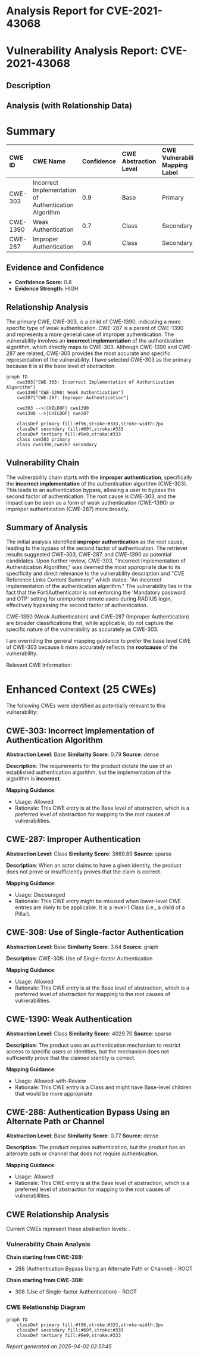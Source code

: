 # Analysis Report for CVE-2021-43068

# Vulnerability Analysis Report: CVE-2021-43068

## Description



## Analysis (with Relationship Data)

# Summary
| CWE ID  | CWE Name                                                      | Confidence | CWE Abstraction Level | CWE Vulnerability Mapping Label | CWE-Vulnerability Mapping Notes |
| :-------- | :------------------------------------------------------------ | :--------- | :---------------------- | :------------------------------ | :------------------------------ |
| CWE-303   | Incorrect Implementation of Authentication Algorithm        | 0.9        | Base                    | Primary                         | Allowed                       |
| CWE-1390  | Weak Authentication                                           | 0.7        | Class                   | Secondary                       | Allowed-with-Review           |
| CWE-287   | Improper Authentication                                       | 0.6        | Class                   | Secondary                       | Discouraged                    |

## Evidence and Confidence

*   **Confidence Score:** 0.8
*   **Evidence Strength:** HIGH

## Relationship Analysis
The primary CWE, CWE-303, is a child of CWE-1390, indicating a more specific type of weak authentication. CWE-287 is a parent of CWE-1390 and represents a more general case of improper authentication. The vulnerability involves an **incorrect implementation** of the authentication algorithm, which directly maps to CWE-303. Although CWE-1390 and CWE-287 are related, CWE-303 provides the most accurate and specific representation of the vulnerability. I have selected CWE-303 as the primary because it is at the base level of abstraction.

```mermaid
graph TD
    cwe303["CWE-303: Incorrect Implementation of Authentication Algorithm"]
    cwe1390["CWE-1390: Weak Authentication"]
    cwe287["CWE-287: Improper Authentication"]
    
    cwe303 -->|CHILDOF| cwe1390
    cwe1390 -->|CHILDOF| cwe287
    
    classDef primary fill:#f96,stroke:#333,stroke-width:2px
    classDef secondary fill:#69f,stroke:#333
    classDef tertiary fill:#9e9,stroke:#333
    class cwe303 primary
    class cwe1390,cwe287 secondary
```

## Vulnerability Chain
The vulnerability chain starts with the **improper authentication**, specifically the **incorrect implementation** of the authentication algorithm (CWE-303). This leads to an authentication bypass, allowing a user to bypass the second factor of authentication. The root cause is CWE-303, and the impact can be seen as a form of weak authentication (CWE-1390) or improper authentication (CWE-287) more broadly.

## Summary of Analysis
The initial analysis identified **improper authentication** as the root cause, leading to the bypass of the second factor of authentication. The retriever results suggested CWE-303, CWE-287, and CWE-1390 as potential candidates. Upon further review, CWE-303, "Incorrect Implementation of Authentication Algorithm," was deemed the most appropriate due to its specificity and direct relevance to the vulnerability description and "CVE Reference Links Content Summary" which states: "An incorrect implementation of the authentication algorithm." The vulnerability lies in the fact that the FortiAuthenticator is not enforcing the 'Mandatory password and OTP' setting for unimported remote users during RADIUS login, effectively bypassing the second factor of authentication.

CWE-1390 (Weak Authentication) and CWE-287 (Improper Authentication) are broader classifications that, while applicable, do not capture the specific nature of the vulnerability as accurately as CWE-303.

I am overriding the general mapping guidance to prefer the base level CWE of CWE-303 because it more accurately reflects the **rootcause** of the vulnerability.

Relevant CWE Information:

# Enhanced Context (25 CWEs)
The following CWEs were identified as potentially relevant to this vulnerability:

## CWE-303: Incorrect Implementation of Authentication Algorithm
**Abstraction Level**: Base
**Similarity Score**: 0.79
**Source**: dense

**Description**:
The requirements for the product dictate the use of an established authentication algorithm, but the implementation of the algorithm is **incorrect**.

**Mapping Guidance**:
- Usage: Allowed
- Rationale: This CWE entry is at the Base level of abstraction, which is a preferred level of abstraction for mapping to the root causes of vulnerabilities.

## CWE-287: Improper Authentication
**Abstraction Level**: Class
**Similarity Score**: 3869.89
**Source**: sparse

**Description**:
When an actor claims to have a given identity, the product does not prove or insufficiently proves that the claim is correct.

**Mapping Guidance**:
- Usage: Discouraged
- Rationale: This CWE entry might be misused when lower-level CWE entries are likely to be applicable. It is a level-1 Class (i.e., a child of a Pillar).

## CWE-308: Use of Single-factor Authentication
**Abstraction Level**: Base
**Similarity Score**: 3.64
**Source**: graph

**Description**:
CWE-308: Use of Single-factor Authentication

**Mapping Guidance**:
- Usage: Allowed
- Rationale: This CWE entry is at the Base level of abstraction, which is a preferred level of abstraction for mapping to the root causes of vulnerabilities.

## CWE-1390: Weak Authentication
**Abstraction Level**: Class
**Similarity Score**: 4029.70
**Source**: sparse

**Description**:
The product uses an authentication mechanism to restrict access to specific users or identities, but the mechanism does not sufficiently prove that the claimed identity is correct.

**Mapping Guidance**:
- Usage: Allowed-with-Review
- Rationale: This CWE entry is a Class and might have Base-level children that would be more appropriate

## CWE-288: Authentication Bypass Using an Alternate Path or Channel
**Abstraction Level**: Base
**Similarity Score**: 0.77
**Source**: dense

**Description**:
The product requires authentication, but the product has an alternate path or channel that does not require authentication.

**Mapping Guidance**:
- Usage: Allowed
- Rationale: This CWE entry is at the Base level of abstraction, which is a preferred level of abstraction for mapping to the root causes of vulnerabilities.


## CWE Relationship Analysis

Current CWEs represent these abstraction levels: .


### Vulnerability Chain Analysis

**Chain starting from CWE-288:**
- 288 (Authentication Bypass Using an Alternate Path or Channel) - ROOT


**Chain starting from CWE-308:**
- 308 (Use of Single-factor Authentication) - ROOT



### CWE Relationship Diagram

```mermaid
graph TD
    classDef primary fill:#f96,stroke:#333,stroke-width:2px
    classDef secondary fill:#69f,stroke:#333
    classDef tertiary fill:#9e9,stroke:#333
```



*Report generated on 2025-04-02 02:51:45*
